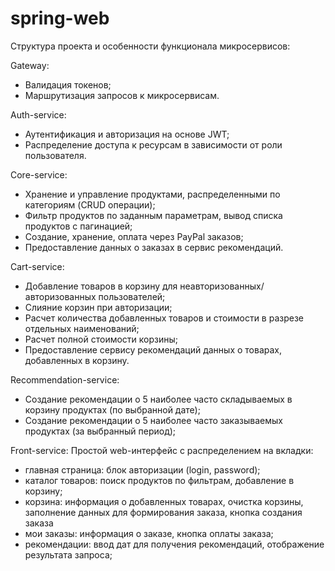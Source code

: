 # spring-web
Структура проекта и особенности функционала микросервисов:

Gateway:
- Валидация токенов;
- Маршрутизация запросов к микросервисам.

Auth-service:
- Аутентификация и авторизация на основе JWT;
- Распределение доступа к ресурсам в зависимости от роли пользователя.

Core-service:
- Хранение и управление продуктами, распределенными по категориям (CRUD операции);
- Фильтр продуктов по заданным параметрам, вывод списка продуктов с пагинацией;
- Создание, хранение, оплата через PayPal заказов;
- Предоставление данных о заказах в сервис рекомендаций.

Cart-service:
- Добавление товаров в корзину для неавторизованных/авторизованных пользователей;
- Слияние корзин при авторизации;
- Расчет количества добавленных товаров и стоимости в разрезе отдельных наименований;
- Расчет полной стоимости корзины;
- Предоставление сервису рекомендаций данных о товарах, добавленных в корзину.

Recommendation-service:
- Создание рекомендации о 5 наиболее часто складываемых в корзину продуктах (по
выбранной дате);
- Создание рекомендации о 5 наиболее часто заказываемых продуктах (за выбранный период);

Front-service:
Простой web-интерфейс с распределением на вкладки:
- главная страница: блок авторизации (login, password);
- каталог товаров: поиск продуктов по фильтрам, добавление в корзину;
- корзина: информация о добавленных товарах, очистка корзины, заполнение данных для
формирования заказа, кнопка создания заказа
- мои заказы: информация о заказе, кнопка оплаты заказа;
- рекомендации: ввод дат для получения рекомендаций, отображение результата запроса;
